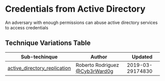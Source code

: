 # Credentials from Active Directory

An adversary with enough permissions can abuse active directory services to access credentials

## Technique Variations Table

| Sub-techinque | Author | Updated |
| ----------- | ------- | --------- | 
| [active_directory_replication](active_directory_replication.md) | Roberto Rodriguez [@Cyb3rWard0g](https://twitter.com/Cyb3rWard0g) | 2019-03-29174830 |

